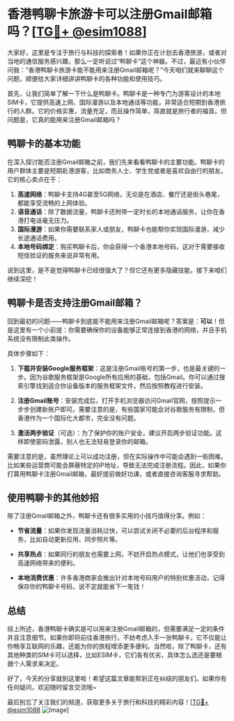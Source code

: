 # 香港鸭聊卡旅游卡可以注册Gmail邮箱吗？[[TG💪+ @esim1088](https://t.me/s/esim1088)]

大家好，这里是专注于旅行与科技的探索者！如果你正在计划去香港旅游，或者对当地的通信服务感兴趣，那么一定听说过“鸭聊卡”这个神器。不过，最近有小伙伴问我：“香港鸭聊卡旅游卡能不能用来注册Gmail邮箱呢？”今天咱们就来聊聊这个问题，顺便给大家详细讲讲鸭聊卡的各种功能和使用技巧。

首先，让我们简单了解一下什么是鸭聊卡。鸭聊卡是一种专门为游客设计的本地SIM卡，它提供高速上网、国际漫游以及本地通话等功能，非常适合短期到香港旅行的人群。它的价格实惠，流量充足，而且操作简单，简直就是旅行者的福音。但问题是，它真的能用来注册Gmail邮箱吗？

## 鸭聊卡的基本功能

在深入探讨能否注册Gmail邮箱之前，我们先来看看鸭聊卡的主要功能。鸭聊卡的用户群体主要是短期赴港游客，比如商务人士、学生党或者是喜欢自由行的朋友。它的核心卖点在于：

1. **高速网络**：鸭聊卡支持4G甚至5G网络，无论是在酒店、餐厅还是街头巷尾，都能享受流畅的上网体验。
2. **语音通话**：除了数据流量，鸭聊卡还附带一定时长的本地通话服务，让你在香港打电话毫无压力。
3. **国际漫游**：如果你需要联系家人或朋友，鸭聊卡也能帮你实现国际漫游，减少长途通话费用。
4. **本地号码绑定**：购买鸭聊卡后，你会获得一个香港本地号码，这对于需要接收短信验证的服务来说非常有用。

说到这里，是不是觉得鸭聊卡已经很强大了？但它还有更多隐藏技能，接下来咱们继续深挖！

## 鸭聊卡是否支持注册Gmail邮箱？

回到最初的问题——鸭聊卡到底能不能用来注册Gmail邮箱呢？答案是：**可以**！但是这里有一个小前提：你需要确保你的设备能够正常连接到香港的网络，并且手机系统没有限制此类操作。

具体步骤如下：

1. **下载并安装Google服务框架**：这是注册Gmail账号的第一步，也是最关键的一步。因为谷歌服务框架是Google所有应用的基础，包括Gmail。你可以通过搜索引擎找到适合你设备版本的服务框架文件，然后按照教程进行安装。
   
2. **注册Gmail账号**：安装完成后，打开手机浏览器访问Gmail官网，按照提示一步步创建新账户即可。需要注意的是，有些国家可能会对谷歌服务有限制，但香港作为一个国际化大都市，完全没有问题。

3. **激活两步验证**（可选）：为了保护你的账户安全，建议开启两步验证功能。这样即使密码泄露，别人也无法轻易登录你的邮箱。

需要注意的是，虽然理论上可以成功注册，但在实际操作中可能会遇到一些困难。比如某些运营商可能会屏蔽特定的IP地址，导致无法完成注册流程。因此，如果你打算用鸭聊卡注册Gmail邮箱，最好提前做好功课，或者直接咨询客服寻求帮助。

## 使用鸭聊卡的其他妙招

除了注册Gmail邮箱之外，鸭聊卡还有很多实用的小技巧值得分享。例如：

- **节省流量**：如果你发现流量消耗过快，可以尝试关闭不必要的后台程序和服务，比如自动更新应用、同步照片等。
  
- **共享热点**：如果同行的朋友也需要上网，不妨开启热点模式，让他们也享受到高速网络带来的便利。

- **本地消费优惠**：许多香港商家会推出针对本地号码用户的特别优惠活动，记得保存你的鸭聊卡号码，说不定就能省下一笔钱！

## 总结

综上所述，香港鸭聊卡确实是可以用来注册Gmail邮箱的，但需要满足一定的条件并且注意细节。如果你即将前往香港旅行，不妨考虑入手一张鸭聊卡，它不仅能让你畅享互联网的乐趣，还能为你的旅程增添更多便利。当然啦，除了鸭聊卡，还有其他种类的SIM卡可以选择，比如ESIM卡，它们各有优劣，具体怎么选还是要根据个人需求来决定。

好了，今天的分享就到这里啦！希望这篇文章能帮到正在纠结的朋友们。如果你有任何疑问，欢迎随时留言交流哦~ 

最后别忘了关注我们的频道，获取更多关于旅行和科技的精彩内容！[[TG💪+ @esim1088](https://t.me/s/esim1088) ![Image](https://i.postimg.cc/4NQfJmqS/Snipaste-2025-05-13-00-14-12.png)]